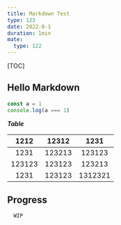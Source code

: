 ```yaml
---
title: Markdown Test
type: 123
date: 2022-8-1
duration: 1min
mate:
  type: 122
---
```


[TOC]


## Hello Markdown

```ts
const a = 1
console.log(a === 1)
```
***Table***

|  1212  | 12312  |  1231   |
| :----: | :----: | :-----: |
|  1231  | 123213 | 123123  |
| 123123 | 123123 | 123213  |
|  1231  | 123123 | 1312321 |


## Progress
```bash
  WIP
```